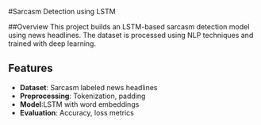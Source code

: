 #Sarcasm Detection using LSTM

##Overview
This project builds an LSTM-based sarcasm detection model using news headlines. The dataset is processed using NLP techniques and trained with deep learning.

## Features  
- **Dataset**: Sarcasm labeled news headlines
- **Preprocessing**: Tokenization, padding
- **Model**:LSTM with word embeddings
- **Evaluation**: Accuracy, loss metrics
